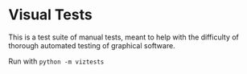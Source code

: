Visual Tests
============

This is a test suite of manual tests, meant to help with the difficulty of
thorough automated testing of graphical software.

Run with `python -m viztests`
